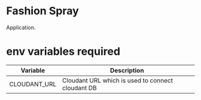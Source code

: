# Fashion Spray
Application.

# env variables required

| Variable | Description |
| --- | --- |
| CLOUDANT_URL | Cloudant URL which is used to connect cloudant DB |

